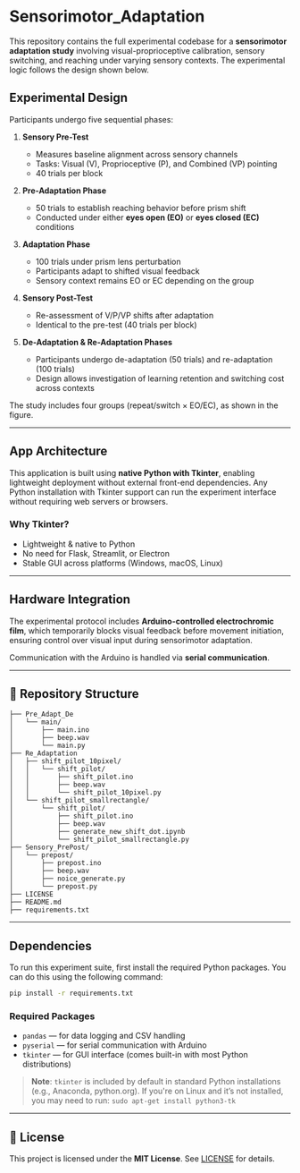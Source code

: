 # Sensorimotor_Adaptation

This repository contains the full experimental codebase for a **sensorimotor adaptation study** involving visual-proprioceptive calibration, sensory switching, and reaching under varying sensory contexts. The experimental logic follows the design shown below.

## Experimental Design

Participants undergo five sequential phases:

1. **Sensory Pre-Test**

   * Measures baseline alignment across sensory channels
   * Tasks: Visual (V), Proprioceptive (P), and Combined (VP) pointing
   * 40 trials per block

2. **Pre-Adaptation Phase**

   * 50 trials to establish reaching behavior before prism shift
   * Conducted under either **eyes open (EO)** or **eyes closed (EC)** conditions

3. **Adaptation Phase**

   * 100 trials under prism lens perturbation
   * Participants adapt to shifted visual feedback
   * Sensory context remains EO or EC depending on the group

4. **Sensory Post-Test**

   * Re-assessment of V/P/VP shifts after adaptation
   * Identical to the pre-test (40 trials per block)

5. **De-Adaptation & Re-Adaptation Phases**

   * Participants undergo de-adaptation (50 trials) and re-adaptation (100 trials)
   * Design allows investigation of learning retention and switching cost across contexts

The study includes four groups (repeat/switch × EO/EC), as shown in the figure.

---

## App Architecture

This application is built using **native Python with Tkinter**, enabling lightweight deployment without external front-end dependencies. Any Python installation with Tkinter support can run the experiment interface without requiring web servers or browsers.

### Why Tkinter?

* Lightweight & native to Python
* No need for Flask, Streamlit, or Electron
* Stable GUI across platforms (Windows, macOS, Linux)

---

## Hardware Integration

The experimental protocol includes **Arduino-controlled electrochromic film**, which temporarily blocks visual feedback before movement initiation, ensuring control over visual input during sensorimotor adaptation.

Communication with the Arduino is handled via **serial communication**.

---

## 📂 Repository Structure

```
├── Pre_Adapt_De
│   └── main/
│       ├── main.ino               
│       ├── beep.wav                
│       └── main.py                 
├── Re_Adaptation
│   ├── shift_pilot_10pixel/
│   │   └── shift_pilot/
│   │       ├── shift_pilot.ino
│   │       ├── beep.wav
│   │       └── shift_pilot_10pixel.py
│   └── shift_pilot_smallrectangle/
│       └── shift_pilot/
│           ├── shift_pilot.ino
│           ├── beep.wav
│           ├── generate_new_shift_dot.ipynb
│           └── shift_pilot_smallrectangle.py
├── Sensory_PrePost/
│   └── prepost/
│       ├── prepost.ino
│       ├── beep.wav
│       ├── noice_generate.py
│       └── prepost.py
├── LICENSE
├── README.md
├── requirements.txt
```

---

## Dependencies

To run this experiment suite, first install the required Python packages. You can do this using the following command:

```bash
pip install -r requirements.txt
```

### Required Packages

* `pandas` — for data logging and CSV handling
* `pyserial` — for serial communication with Arduino
* `tkinter` — for GUI interface (comes built-in with most Python distributions)

> **Note**: `tkinter` is included by default in standard Python installations (e.g., Anaconda, python.org). If you're on Linux and it’s not installed, you may need to run:
> `sudo apt-get install python3-tk`

---

## 📜 License

This project is licensed under the **MIT License**. See [LICENSE](./LICENSE) for details.
